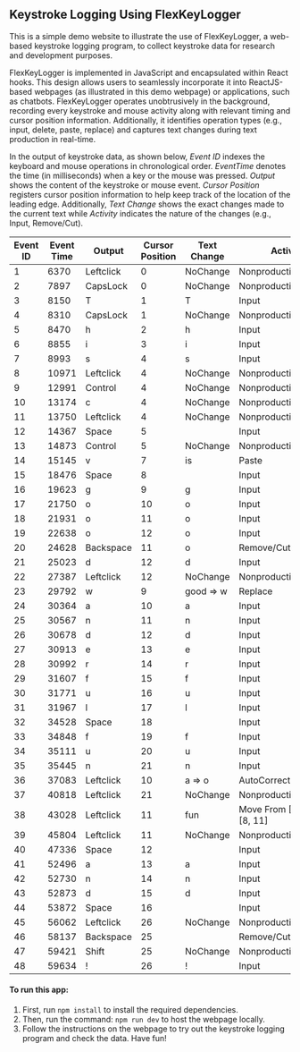 ## Keystroke Logging Using FlexKeyLogger

This is a simple demo website to illustrate the use of FlexKeyLogger, a web-based keystroke logging program, to collect keystroke data for research and development purposes.

FlexKeyLogger is implemented in JavaScript and encapsulated within React hooks. This design allows users to seamlessly incorporate it into ReactJS-based webpages (as illustrated in this demo webpage) or applications, such as chatbots. FlexKeyLogger operates unobtrusively in the background, recording every keystroke and mouse activity along with relevant timing and cursor position information. Additionally, it identifies operation types (e.g., input, delete, paste, replace) and captures text changes during text production in real-time.

In the output of keystroke data, as shown below, _Event ID_ indexes the keyboard and mouse operations in chronological order. _EventTime_ denotes the time (in milliseconds) when a key or the mouse was pressed. _Output_ shows the content of the keystroke or mouse event. _Cursor Position_ registers cursor position information to help keep track of the location of the leading edge. Additionally, _Text Change_ shows the exact changes made to the current text while _Activity_ indicates the nature of the changes (e.g., Input, Remove/Cut).

| Event ID | Event Time | Output    | Cursor Position | Text Change | Activity                      |
| -------- | ---------- | --------- | --------------- | ----------- | ----------------------------- |
| 1        | 6370       | Leftclick | 0               | NoChange    | Nonproduction                 |
| 2        | 7897       | CapsLock  | 0               | NoChange    | Nonproduction                 |
| 3        | 8150       | T         | 1               | T           | Input                         |
| 4        | 8310       | CapsLock  | 1               | NoChange    | Nonproduction                 |
| 5        | 8470       | h         | 2               | h           | Input                         |
| 6        | 8855       | i         | 3               | i           | Input                         |
| 7        | 8993       | s         | 4               | s           | Input                         |
| 8        | 10971      | Leftclick | 4               | NoChange    | Nonproduction                 |
| 9        | 12991      | Control   | 4               | NoChange    | Nonproduction                 |
| 10       | 13174      | c         | 4               | NoChange    | Nonproduction                 |
| 11       | 13750      | Leftclick | 4               | NoChange    | Nonproduction                 |
| 12       | 14367      | Space     | 5               |             | Input                         |
| 13       | 14873      | Control   | 5               | NoChange    | Nonproduction                 |
| 14       | 15145      | v         | 7               | is          | Paste                         |
| 15       | 18476      | Space     | 8               |             | Input                         |
| 16       | 19623      | g         | 9               | g           | Input                         |
| 17       | 21750      | o         | 10              | o           | Input                         |
| 18       | 21931      | o         | 11              | o           | Input                         |
| 19       | 22638      | o         | 12              | o           | Input                         |
| 20       | 24628      | Backspace | 11              | o           | Remove/Cut                    |
| 21       | 25023      | d         | 12              | d           | Input                         |
| 22       | 27387      | Leftclick | 12              | NoChange    | Nonproduction                 |
| 23       | 29792      | w         | 9               | good => w   | Replace                       |
| 24       | 30364      | a         | 10              | a           | Input                         |
| 25       | 30567      | n         | 11              | n           | Input                         |
| 26       | 30678      | d         | 12              | d           | Input                         |
| 27       | 30913      | e         | 13              | e           | Input                         |
| 28       | 30992      | r         | 14              | r           | Input                         |
| 29       | 31607      | f         | 15              | f           | Input                         |
| 30       | 31771      | u         | 16              | u           | Input                         |
| 31       | 31967      | l         | 17              | l           | Input                         |
| 32       | 34528      | Space     | 18              |             | Input                         |
| 33       | 34848      | f         | 19              | f           | Input                         |
| 34       | 35111      | u         | 20              | u           | Input                         |
| 35       | 35445      | n         | 21              | n           | Input                         |
| 36       | 37083      | Leftclick | 10              | a => o      | AutoCorrectionReplace         |
| 37       | 40818      | Leftclick | 21              | NoChange    | Nonproduction                 |
| 38       | 43028      | Leftclick | 11              | fun         | Move From [18, 21] To [8, 11] |
| 39       | 45804      | Leftclick | 11              | NoChange    | Nonproduction                 |
| 40       | 47336      | Space     | 12              |             | Input                         |
| 41       | 52496      | a         | 13              | a           | Input                         |
| 42       | 52730      | n         | 14              | n           | Input                         |
| 43       | 52873      | d         | 15              | d           | Input                         |
| 44       | 53872      | Space     | 16              |             | Input                         |
| 45       | 56062      | Leftclick | 26              | NoChange    | Nonproduction                 |
| 46       | 58137      | Backspace | 25              |             | Remove/Cut                    |
| 47       | 59421      | Shift     | 25              | NoChange    | Nonproduction                 |
| 48       | 59634      | !         | 26              | !           | Input                         |

#### To run this app:

1. First, run `npm install` to install the required dependencies.
2. Then, run the command: `npm run dev` to host the webpage locally.
3. Follow the instructions on the webpage to try out the keystroke logging program and check the data. Have fun!
